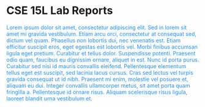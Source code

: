 <h1> CSE 15L Lab Reports </h1>

<p style="color:DodgerBlue;"> Lorem ipsum dolor sit amet, consectetur adipiscing elit. Sed in lorem sit amet mi gravida vestibulum. Etiam arcu orci, consectetur at consequat sed, dictum vel quam. Phasellus non lobortis dui, nec venenatis est. Etiam efficitur suscipit eros, eget egestas est lobortis vel. Morbi finibus accumsan ligula eget pretium. Curabitur et tellus dolor. Suspendisse potenti. Praesent odio quam, faucibus eu dignissim ornare, aliquet in est. Nunc id porta purus. Curabitur sed nisi id mauris convallis eleifend. Pellentesque elementum tellus eget est suscipit, sed lacinia lacus cursus. Cras sed lectus vel turpis gravida consequat ut id nibh. Praesent mi enim, molestie vel posuere et, aliquam eu dui. Integer convallis ullamcorper metus, sit amet porta quam fringilla a. Pellentesque id ornare risus. Aliquam scelerisque risus ligula, laoreet blandit urna vestibulum et. </p>

